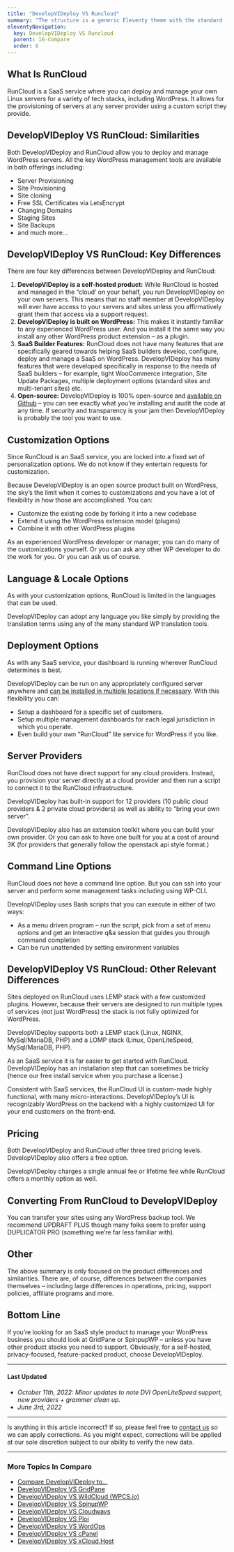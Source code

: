 ```yaml
---
title: "DevelopVIDeploy VS Runcloud"
summary: "The structure is a generic Eleventy theme with the standard folder and file names."
eleventyNavigation:
  key: DevelopVIDeploy VS Runcloud
  parent: 16-Compare
  order: 6
---
```

## What Is RunCloud

RunCloud is a SaaS service where you can deploy and manage your own Linux servers for a variety of tech stacks, including WordPress. It allows for the provisioning of servers at any server provider using a custom script they provide.

## DevelopVIDeploy VS RunCloud: Similarities

Both DevelopVIDeploy and RunCloud allow you to deploy and manage WordPress servers. All the key WordPress management tools are available in both offerings including:

*   Server Provisioning
*   Site Provisioning
*   Site cloning
*   Free SSL Certificates via LetsEncrypt
*   Changing Domains
*   Staging Sites
*   Site Backups
*   and much more…

## DevelopVIDeploy VS RunCloud: Key Differences

There are four key differences between DevelopVIDeploy and RunCloud:

1.  **DevelopVIDeploy is a self-hosted product:** While RunCloud is hosted and managed in the “cloud’ on your behalf, you run DevelopVIDeploy on your own servers. This means that no staff member at DevelopVIDeploy will ever have access to your servers and sites unless you affirmatively grant them that access via a support request.
2.  **DevelopVIDeploy is built on WordPress:** This makes it instantly familiar to any experienced WordPress user. And you install it the same way you install any other WordPress product extension – as a plugin.
3.  **SaaS Builder Features:** RunCloud does not have many features that are specifically geared towards helping SaaS builders develop, configure, deploy and manage a SaaS on WordPress. DevelopVIDeploy has many features that were developed specifically in response to the needs of SaaS builders – for example, tight WooCommerce integration, Site Update Packages, multiple deployment options (standard sites and multi-tenant sites) etc.
4.  **Open-source:** DevelopVIDeploy is 100% open-source and [available on Github](https://web.archive.org/web/20240221045752/https://github.com/DevelopVIDeploy) – you can see exactly what you’re installing and audit the code at any time. If security and transparency is your jam then DevelopVIDeploy is probably the tool you want to use.

## Customization Options

Since RunCloud is an SaaS service, you are locked into a fixed set of personalization options. We do not know if they entertain requests for customization.

Because DevelopVIDeploy is an open source product built on WordPress, the sky’s the limit when it comes to customizations and you have a lot of flexibility in how those are accomplished. You can:

*   Customize the existing code by forking it into a new codebase
*   Extend it using the WordPress extension model (plugins)
*   Combine it with other WordPress plugins

As an experienced WordPress developer or manager, you can do many of the customizations yourself. Or you can ask any other WP developer to do the work for you. Or you can ask us of course.

## Language & Locale Options

As with your customization options, RunCloud is limited in the languages that can be used.

DevelopVIDeploy can adopt any language you like simply by providing the translation terms using any of the many standard WP translation tools.

## Deployment Options

As with any SaaS service, your dashboard is running wherever RunCloud determines is best.

DevelopVIDeploy can be run on any appropriately configured server anywhere and [can be installed in multiple locations if necessary](https://web.archive.org/web/20240221045752/https://wpclouddeploy.com/deployment-scenarios-for-wpclouddeploy/). With this flexibility you can:

*   Setup a dashboard for a specific set of customers.
*   Setup multiple management dashboards for each legal jurisdiction in which you operate.
*   Even build your own “RunCloud” lite service for WordPress if you like.

## Server Providers

RunCloud does not have direct support for any cloud providers. Instead, you provision your server directly at a cloud provider and then run a script to connect it to the RunCloud infrastructure.

DevelopVIDeploy has built-in support for 12 providers (10 public cloud providers & 2 private cloud providers) as well as ability to “bring your own server”.

DevelopVIDeploy also has an extension toolkit where you can build your own provider. Or you can ask to have one built for you at a cost of around 3K (for providers that generally follow the openstack api style format.)

## Command Line Options

RunCloud does not have a command line option. But you can ssh into your server and perform some management tasks including using WP-CLI.

DevelopVIDeploy uses Bash scripts that you can execute in either of two ways:

*   As a menu driven program – run the script, pick from a set of menu options and get an interactive q&a session that guides you through command completion
*   Can be run unattended by setting environment variables

## DevelopVIDeploy VS RunCloud: Other Relevant Differences

Sites deployed on RunCloud uses LEMP stack with a few customized plugins. However, because their servers are designed to run multiple types of services (not just WordPress) the stack is not fully optimized for WordPress.

DevelopVIDeploy supports both a LEMP stack (Linux, NGINX, MySql/MariaDB, PHP) and a LOMP stack (Linux, OpenLiteSpeed, MySql/MariaDB, PHP).

As an SaaS service it is far easier to get started with RunCloud. DevelopVIDeploy has an installation step that can sometimes be tricky (hence our free install service when you purchase a license.)

Consistent with SaaS services, the RunCloud UI is custom-made highly functional, with many micro-interactions. DevelopVIDeploy’s UI is recognizably WordPress on the backend with a highly customized UI for your end customers on the front-end.

## Pricing

Both DevelopVIDeploy and RunCloud offer three tired pricing levels. DevelopVIDeploy also offers a free option.

DevelopVIDeploy charges a single annual fee or lifetime fee while RunCloud offers a monthly option as well.

## Converting From RunCloud to DevelopVIDeploy

You can transfer your sites using any WordPress backup tool. We recommend UPDRAFT PLUS though many folks seem to prefer using DUPLICATOR PRO (something we’re far less familiar with).

## Other

The above summary is only focused on the product differences and similarities. There are, of course, differences between the companies themselves – including large differences in operations, pricing, support policies, affiliate programs and more.

## Bottom Line

If you’re looking for an SaaS style product to manage your WordPress business you should look at GridPane or SpinpupWP – unless you have other product stacks you need to support. Obviously, for a self-hosted, privacy-focused, feature-packed product, choose DevelopVIDeploy.

- - -

#### Last Updated

*   _October 11th, 2022: Minor updates to note DVI OpenLiteSpeed support, new providers + grammer clean up._
*   _June 3rd, 2022_

- - -

Is anything in this article incorrect? If so, please feel free to [contact us](https://web.archive.org/web/20240221045752/https://developvideploy.com/cl/contact-us/) so we can apply corrections. As you might expect, corrections will be applied at our sole discretion subject to our ability to verify the new data.

- - -

### More Topics In Compare

*   [Compare DevelopVIDeploy to...](https://web.archive.org/web/20240221045752/https://wpclouddeploy.com/documentation/compare-wpclouddeploy-to/)
*   [DevelopVIDeploy VS GridPane](https://web.archive.org/web/20240221045752/https://wpclouddeploy.com/documentation/compare-wpclouddeploy-to/wpclouddeploy-vs-gridpane/)
*   [DevelopVIDeploy VS WildCloud (WPCS.io)](https://web.archive.org/web/20240221045752/https://wpclouddeploy.com/documentation/compare-wpclouddeploy-to/wpclouddeploy-vs-wildcloud/)
*   [DevelopVIDeploy VS SpinupWP](https://web.archive.org/web/20240221045752/https://wpclouddeploy.com/documentation/compare-wpclouddeploy-to/wpclouddeploy-vs-spinupwp/)
*   [DevelopVIDeploy VS Cloudways](https://web.archive.org/web/20240221045752/https://wpclouddeploy.com/documentation/compare-wpclouddeploy-to/wpclouddeploy-vs-cloudways/)
*   [DevelopVIDeploy VS Ploi](https://web.archive.org/web/20240221045752/https://wpclouddeploy.com/documentation/compare-wpclouddeploy-to/wpclouddeploy-vs-ploi/)
*   [DevelopVIDeploy VS WordOps](https://web.archive.org/web/20240221045752/https://wpclouddeploy.com/documentation/compare-wpclouddeploy-to/wpclouddeploy-vs-wordops/)
*   [DevelopVIDeploy VS cPanel](https://web.archive.org/web/20240221045752/https://wpclouddeploy.com/documentation/compare-wpclouddeploy-to/wpclouddeploy-vs-cpanel/)
*   [DevelopVIDeploy VS xCloud.Host](https://web.archive.org/web/20240221045752/https://wpclouddeploy.com/documentation/compare-wpclouddeploy-to/wpclouddeploy-vs-xcloud-host/)
